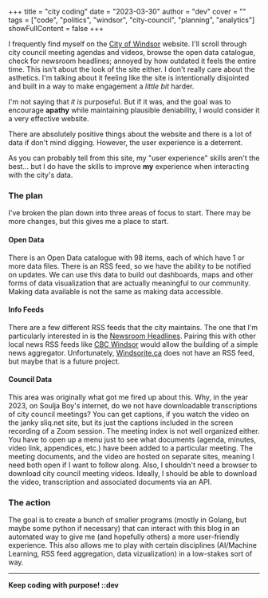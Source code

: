+++
title = "city coding"
date = "2023-03-30"
author = "dev"
cover = ""
tags = ["code", "politics", "windsor", "city-council", "planning", "analytics"]
showFullContent = false
+++

I frequently find myself on the [City of Windsor](https://www.citywindsor.ca/Pages/Home.aspx) website. I'll scroll through city council meeting agendas and videos, browse the open data catalogue, check for newsroom headlines; annoyed by how outdated it feels the entire time. This isn't about the look of the site either. I don't really care about the asthetics. I'm talking about it feeling like the site is intentionally disjointed and built in a way to make engagement a *little bit* harder. 

I'm not saying that *it is* purposeful. But if it was, and the goal was to encourage **apathy** while maintaining plausible deniability, I would consider it a very effective website.

There are absolutely positive things about the website and there is a lot of data if don't mind digging. However, the user experience is a deterrent. 

As you can probably tell from this site, my "user experience" skills aren't the best... but I do have the skills to improve **my** experience when interacting with the city's data.

### The plan

I've broken the plan down into three areas of focus to start. There may be more changes, but this gives me a place to start.

#### Open Data

There is an Open Data catalogue with 98 items, each of which have 1 or more data files. There is an RSS feed, so we have the ability to be notified on updates. We can use this data to build out dashboards, maps and other forms of data visualization that are actually meaningful to our community. Making data available is not the same as making data accessible.

#### Info Feeds

There are a few different RSS feeds that the city maintains. The one that I'm particularly interested in is the [Newsroom Headlines](https://www.citywindsor.ca/newsroom/Pages/default.aspx). Pairing this with other local news RSS feeds like [CBC Windsor](https://www.cbc.ca/cmlink/rss-canada-windsor) would allow the building of a simple news aggregator. Unfortunately, [Windsorite.ca](https://windsorite.ca/) does not have an RSS feed, but maybe that is a future project.

#### Council Data

This area was originally what got me fired up about this. Why, in the year 2023, on Soulja Boy's internet, do we not have downloadable transcriptions of city council meetings? You can get captions, if you watch the video on the janky sliq.net site, but its just the captions included in the screen recording of a Zoom session. The meeting index is not well organized either. You have to open up a menu just to see what documents (agenda, minutes, video link, appendices, etc.) have been added to a particular meeting. The meeting documents, and the video are hosted on separate sites, meaning I need both open if I want to follow along. Also, I shouldn't need a browser to download city council meeting videos. Ideally, I should be able to download the video, transcription and associated documents via an API.

### The action

The goal is to create a bunch of smaller programs (mostly in Golang, but maybe some python if necessary) that can interact with this blog in an automated way to give me (and hopefully others) a more user-friendly experience. This also allows me to play with certain disciplines (AI/Machine Learning, RSS feed aggregation, data vizualization) in a low-stakes sort of way.

---

**Keep coding with purpose!  ::dev**
